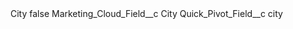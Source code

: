 <?xml version="1.0" encoding="UTF-8"?>
<CustomMetadata xmlns="http://soap.sforce.com/2006/04/metadata" xmlns:xsi="http://www.w3.org/2001/XMLSchema-instance" xmlns:xsd="http://www.w3.org/2001/XMLSchema">
    <label>City</label>
    <protected>false</protected>
    <values>
        <field>Marketing_Cloud_Field__c</field>
        <value xsi:type="xsd:string">City</value>
    </values>
    <values>
        <field>Quick_Pivot_Field__c</field>
        <value xsi:type="xsd:string">city</value>
    </values>
</CustomMetadata>
